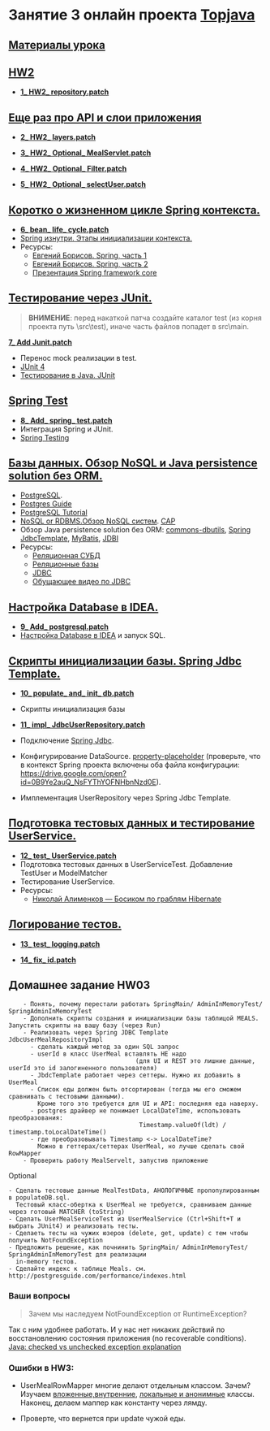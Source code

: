 # Занятие 3 онлайн проекта <a href="https://github.com/JavaWebinar/topjava05">Topjava</a>

## <a href="https://drive.google.com/open?id=0B9Ye2auQ_NsFT1NxdTFOQ1dvVnM">Материалы урока</a>

## <a href="https://drive.google.com/open?id=0B9Ye2auQ_NsFdDhnNHFMU2dKQzQ">HW2</a>
- **<a href="https://drive.google.com/open?id=0B9Ye2auQ_NsFcUluQzdoOV9rc1U">1_ HW2_ repository.patch</a>**

## <a href="https://drive.google.com/open?id=0B9Ye2auQ_NsFMGRVM0QyblJtNGc">Еще раз про API и слои приложения</a>
- **<a href="https://drive.google.com/open?id=0B9Ye2auQ_NsFeTJNV2Jwd0RGaWs">2_ HW2_ layers.patch</a>**

- **<a href="https://drive.google.com/open?id=0B9Ye2auQ_NsFQVA3dldrYTBUemc">3_ HW2_ Optional_ MealServlet.patch</a>**
- **<a href="https://drive.google.com/open?id=0B9Ye2auQ_NsFakdvWXE2ME5wTGM">4_ HW2_ Optional_ Filter.patch</a>**
- **<a href="https://drive.google.com/open?id=0B9Ye2auQ_NsFY1c3TjFOVlJoWms">5_ HW2_ Optional_ selectUser.patch</a>**

## <a href="https://drive.google.com/open?id=0B9Ye2auQ_NsFOU8wWlpPVE05STA">Коротко о жизненном цикле Spring контекста.</a>
- **<a href="https://drive.google.com/open?id=0B9Ye2auQ_NsFdFlIVlVGZlJwSVE">6_ bean_ life_ cycle.patch</a>**
-  <a href="http://habrahabr.ru/post/222579/">Spring изнутри. Этапы инициализации контекста.</a>
-  Ресурсы:
   -  <a href="http://vk.com/javawebinar?z=video-58538268_169373158%2Fvideos-58538268">Евгений Борисов. Spring, часть 1</a>
   -  <a href="http://vk.com/javawebinar?z=video-58538268_169373162%2Fvideos-58538268">Евгений Борисов. Spring, часть 2</a>
   -  <a href="http://www.slideshare.net/taemonz/spring-framework-core-23721778">Презентация Spring framework core</a>

##  <a href="https://drive.google.com/open?id=0B9Ye2auQ_NsFODlkU1B0QnNnSGs">Тестирование через JUnit.</a>
> **ВНИМЕНИЕ**: перед накаткой патча создайте каталог test (из корня проекта путь \src\test), иначе часть файлов попадет в src\main.

**<a href="https://drive.google.com/open?id=0B9Ye2auQ_NsFSUJyNWk4N0haMmM">7_ Add Junit.patch</a>**

-  Перенос mock реализации в test.
-  <a href="http://junit.org/">JUnit 4</a>
-  <a href="http://habrahabr.ru/post/120101/">Тестирование в Java. JUnit</a>

## <a href="https://drive.google.com/open?id=0B9Ye2auQ_NsFai1veG9qaFZlZ2s">Spring Test</a>
- **<a href="https://drive.google.com/open?id=0B9Ye2auQ_NsFWEdvYlh5QmhhemM">8_ Add_ spring_ test.patch</a>**
-  Интеграция Spring и JUnit.
-  <a href="http://docs.spring.io/spring/docs/current/spring-framework-reference/htmlsingle/#testing">Spring Testing</a>

## <a href="https://drive.google.com/open?id=0B9Ye2auQ_NsFVlNYczhnSU9JdXc">Базы данных. Обзор NoSQL и Java persistence solution без ORM.</a>
-  <a href="https://ru.wikipedia.org/wiki/PostgreSQL">PostgreSQL</a>.
-  <a href="http://postgresguide.com/">Postgres Guide</a>
-  <a href="http://www.postgresqltutorial.com">PostgreSQL Tutorial</a>
-  <a href="http://alexander.holbreich.org/2013/03/nosql-or-rdbms/">NoSQL or RDBMS.</a><a
                href="http://habrahabr.ru/post/77909/">Обзор NoSQL систем</a>. <a href="http://blog.nahurst.com/visual-guide-to-nosql-systems">CAP</a>
-  Обзор Java persistence solution без ORM: <a
                href="http://commons.apache.org/proper/commons-dbutils/">commons-dbutils</a>,
            <a href="http://docs.spring.io/spring/docs/current/spring-framework-reference/html/jdbc.html">Spring
                JdbcTemplate</a>, <a href="http://en.wikipedia.org/wiki/MyBatis">MyBatis</a>, <a href="http://www.jdbi.org/">JDBI</a>
- Ресурсы:
  - <a href="https://ru.wikipedia.org/wiki/Реляционная_СУБД">Реляционная СУБД</a>
  - <a href="http://habrahabr.ru/post/103021/">Реляционные базы</a>
  - <a href="http://ru.wikipedia.org/wiki/Java_Database_Connectivity">JDBC</a>
  - <a href="https://www.youtube.com/playlist?list=PLIU76b8Cjem5qdMQLXiIwGLTLyUHkTqi2">Обущающее видео по JDBC</a>
                
## <a href="https://drive.google.com/open?id=0B9Ye2auQ_NsFQWtHYU1qTDlMWVE">Настройка Database в IDEA.</a>
- **<a href="https://drive.google.com/open?id=0B9Ye2auQ_NsFdUF0WEJKNjREQ0k">9_ Add_ postgresql.patch</a>**
-  <a href="http://habrahabr.ru/company/JetBrains/blog/204064/">Настройка Database в IDEA</a> и запуск SQL.

## <a href="https://drive.google.com/open?id=0B9Ye2auQ_NsFMGNWUXhaVzdlU0k">Скрипты инициализации базы. Spring Jdbc Template.</a>
- **<a href="https://drive.google.com/open?id=0B9Ye2auQ_NsFZGNIRHBNYkJjRVk">10_ populate_ and_ init_ db.patch</a>**
-  Скрипты инициализация базы

- **<a href="https://drive.google.com/open?id=0B9Ye2auQ_NsFTEpxdV84WlFkWmM">11_ impl_ JdbcUserRepository.patch</a>**
-  Подключение <a href="http://docs.spring.io/spring/docs/current/spring-framework-reference/html/jdbc.html">Spring Jdbc</a>.

-  Конфигурирование DataSource. <a href="http://www.mkyong.com/spring/spring-propertyplaceholderconfigurer-example/">property-placeholder</a>
   (проверьте, что в контекст Spring проекта включены оба файла конфигурации: https://drive.google.com/open?id=0B9Ye2auQ_NsFYThYOFNHbnNzd0E).
-  Имплементация UserRepository через Spring Jdbc Template.

## <a href="https://drive.google.com/open?id=0B4dIHS3wRAhhQUJMMFU0VnRrUUE">Подготовка тестовых данных и тестирование UserService.</a>
- **<a href="https://drive.google.com/open?id=0B9Ye2auQ_NsFNWtFcGVXUlh4Nkk">12_ test_ UserService.patch</a>**
-  Подготовка тестовых данных в UserServiceTest. Добавление TestUser и ModelMatcher
-  Тестирование UserService.
-  Ресурсы:
   - <a href="http://www.youtube.com/watch?v=YzOTZTt-PR0">Николай Алименков — Босиком по граблям Hibernate</a>

## <a href="https://drive.google.com/open?id=0B9Ye2auQ_NsFVmZaSm9UMktXUnc">Логирование тестов.</a>
- **<a href="https://drive.google.com/open?id=0B9Ye2auQ_NsFd2lELVh1d2Y5clE">13_ test_ logging.patch</a>**

- **<a href="https://drive.google.com/open?id=0B9Ye2auQ_NsFX2prZ3JvVmJFUlU">14_ fix_ id.patch</a>**
## Домашнее задание HW03
```
    - Понять, почему перестали работать SpringMain/ AdminInMemoryTest/ SpringAdminInMemoryTest
    - Дополнить скрипты создания и инициализации базы таблицой MEALS. Запустить скрипты на вашу базу (через Run)
    - Реализовать через Spring JDBC Template JdbcUserMealRepositoryImpl
      - сделать каждый метод за один SQL запрос
      - userId в класс UserMeal вставлять НЕ надо
                                   (для UI и REST это лишние данные, userId это id залогиненного пользователя)
      - JbdcTemplate работает через сеттеры. Нужно их добавить в UserMeal
      - Cписок еды должен быть отсортирован (тогда мы его сможем сравнивать с тестовыми данными).
        Кроме того это требуется для UI и API: последняя еда наверху.
      - postgres драйвер не понимает LocalDateTime, использовать преобразования:
                                    Timestamp.valueOf(ldt) / timestamp.toLocalDateTime()
      - где преобразовывать Timestamp <-> LocalDateTime?
        Можно в геттерах/сеттерах UserMeal, но лучше сделать свой RowMapper
    - Проверить работу MealServelt, запустив приложение
```
Optional

    - Сделать тестовые данные MealTestData, АНОЛОГИЧНЫЕ пропопулированным в populateDB.sql.
      Тестовый класс-обертка к UserMeal не требуется, сравниваем данные через готовый MATCHER (toString)
    - Сделать UserMealServiceTest из UserMealService (Ctrl+Shift+T и выбрать JUnit4) и реализовать тесты.
    - Сделаеть тесты на чужих юзеров (delete, get, update) с тем чтобы получить NotFoundException
    - Предложить решение, как почнинить SpringMain/ AdminInMemoryTest/ SpringAdminInMemoryTest для реализации
      in-memory тестов.
    - Сделайте индекс к таблице Meals. см. http://postgresguide.com/performance/indexes.html
    
###  Ваши вопросы
> Зачем мы наследуем NotFoundException от RuntimeException?

Так с ним удобнее работать. И у нас нет никаких действий по восстановлению состояния приложения (no recoverable conditions). <a href="http://stackoverflow.com/questions/6115896/java-checked-vs-unchecked-exception-explanation">Java: checked vs unchecked exception explanation</a>

### Ошибки в HW3:
-  UserMealRowMapper многие делают отдельным классом. Зачем?
   Изучаем <a href="http://easy-code.ru/lesson/java-nested-classes">вложенные,внутренние</a>,  <a href="http://easy-code.ru/lesson/local-anonymous-nested-classes-java">локальные и анонимные</a> классы. Наконец, делаем маппер как константу через лямду.

- Проверте, что вернется при update чужой еды.
